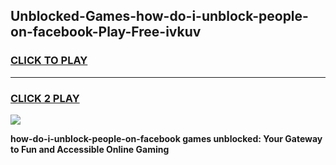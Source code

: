 
## Unblocked-Games-how-do-i-unblock-people-on-facebook-Play-Free-ivkuv
<h3>
<a href="https://premium76.site?title=how-do-i-unblock-people-on-facebook&ref=18A1">CLICK TO PLAY</a></h3>
<hr>

<h3>
<a href="https://premium76.site?title=how-do-i-unblock-people-on-facebook&ref=18A1">CLICK 2 PLAY</a>
  
</h3>

<a href="https://premium76.site?title=how-do-i-unblock-people-on-facebook&ref=18A1"><img src="https://clearcache.store/games.png"></a>


**how-do-i-unblock-people-on-facebook games unblocked: Your Gateway to Fun and Accessible Online Gaming**
